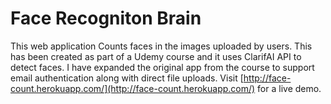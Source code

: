 # Face Recogniton Brain

This web application Counts faces in the images uploaded by users. This has been created as part of a Udemy course and it uses ClarifAI API to detect faces. I have expanded the original app from the course to support email authentication along with direct file uploads.
Visit [http://face-count.herokuapp.com/](http://face-count.herokuapp.com/) for a live demo.
